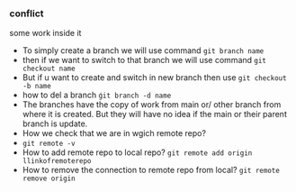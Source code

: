 ### conflict
some work inside it
- To simply create a branch we will use command
`git branch name`
- then if we want to switch to that branch we will use  command `git checkout name`
- But if u want to create and switch in new branch then use `git checkout -b name`
- how to del a branch
   `ǵit branch -d name`
- The branches have the copy of work from main or/ other branch from where it is created. But they will have no idea  if the main or their parent branch is update.
 - How we check that we are in wgich remote repo?
 - `git remote -v`
 - How to add remote repo to local repo?
  `git remote add origin llinkofremoterepo`
  - How to remove the connection to remote repo from local?
  `git remote remove origin`